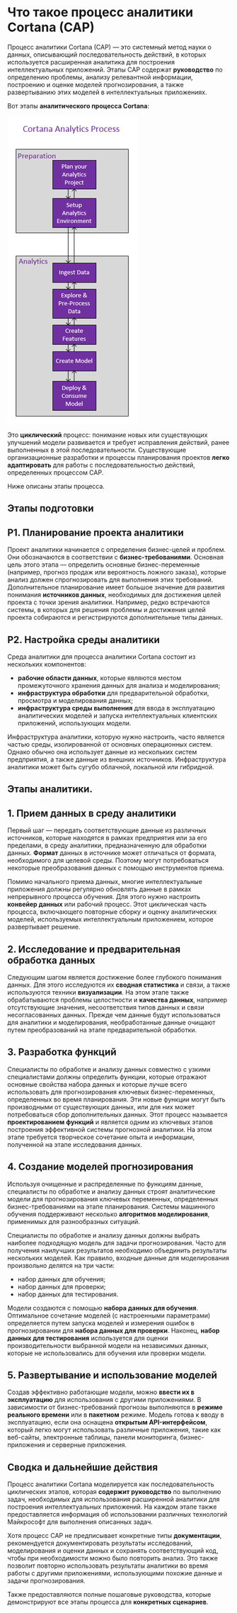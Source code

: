 <properties 
	pageTitle="Что такое процесс аналитики Cortana (CAP) | Microsoft Azure" 
	description="Процесс аналитики Cortana (CAP) — это системный метод в рамках науки о данных для построения интеллектуальных приложений, которые используют расширенную аналитику." 
	services="machine-learning" 
	documentationCenter="" 
	authors="bradsev"
	manager="paulettm" 
	editor="cgronlun" />

<tags 
	ms.service="machine-learning" 
	ms.workload="data-services" 
	ms.tgt_pltfrm="na" 
	ms.devlang="na" 
	ms.topic="article" 
	ms.date="10/05/2015" 
	ms.author="bradsev;gopitk" />


# Что такое процесс аналитики Cortana (CAP)

Процесс аналитики Cortana (CAP) — это системный метод науки о данных, описывающий последовательность действий, в которых используется расширенная аналитика для построения интеллектуальных приложений. Этапы CAP содержат **руководство** по определению проблемы, анализу релевантной информации, построению и оценке моделей прогнозирования, а также развертыванию этих моделей в интеллектуальных приложениях.

Вот этапы **аналитического процесса Cortana**:

![Рабочий процесс CAP](./media/machine-learning-data-science-the-cortana-analytics-process/CAP-workflow.png)

Это **циклический** процесс: понимание новых или существующих улучшений модели развивается и требует исправления действий, ранее выполненных в этой последовательности. Существующие организационные разработки и процессы планирования проектов **легко адаптировать** для работы с последовательностью действий, определенных процессом CAP.

Ниже описаны этапы процесса.

## Этапы подготовки 

## P1. Планирование проекта аналитики 

Проект аналитики начинается с определения бизнес-целей и проблем. Они обозначаются в соответствии с **бизнес-требованиями**. Основная цель этого этапа — определить основные бизнес-переменные (например, прогноз продаж или вероятность ложного заказа), которые анализ должен спрогнозировать для выполнения этих требований. Дополнительное планирование имеет большое значение для развития понимания **источников данных**, необходимых для достижения целей проекта с точки зрения аналитики. Например, редко встречаются системы, в которых для решения проблемы и достижения целей проекта собираются и регистрируются дополнительные типы данных.

## P2. Настройка среды аналитики 

Среда аналитики для процесса аналитики Cortana состоит из нескольких компонентов:

- **рабочие области данных**, которые являются местом промежуточного хранения данных для анализа и моделирования; 
- **инфраструктура обработки** для предварительной обработки, просмотра и моделирования данных;
- **инфраструктура среды выполнения** для ввода в эксплуатацию аналитических моделей и запуска интеллектуальных клиентских приложений, использующих модели.  

Инфраструктура аналитики, которую нужно настроить, часто является частью среды, изолированной от основных операционных систем. Однако обычно она использует данные из нескольких систем предприятия, а также данные из внешних источников. Инфраструктура аналитики может быть сугубо облачной, локальной или гибридной.

## Этапы аналитики.  

## 1\. Прием данных в среду аналитики 

Первый шаг — передать соответствующие данные из различных источников, которые находятся в рамках предприятия или за его пределами, в среду аналитики, предназначенную для обработки данных. **Формат** данных в источнике может отличаться от формата, необходимого для целевой среды. Поэтому могут потребоваться некоторые преобразования данных с помощью инструментов приема.

Помимо начального приема данных, многие интеллектуальные приложения должны регулярно обновлять данные в рамках непрерывного процесса обучения. Для этого нужно настроить **конвейер данных** или рабочий процесс. Этот циклическая часть процесса, включающего повторные сборку и оценку аналитических моделей, используемых интеллектуальным приложением, которое развертывает решение.


## 2\. Исследование и предварительная обработка данных 

Следующим шагом является достижение более глубокого понимания данных. Для этого исследуются их **сводная статистика** и связи, а также используются техники **визуализации**. На этом этапе также обрабатываются проблемы целостности и **качества данных**, например отсутствующие значения, несоответствия типов данных и связи несогласованных данных. Прежде чем данные будут использоваться для аналитики и моделирования, необработанные данные очищают путем преобразований на этапе предварительной обработки.


## 3\. Разработка функций 

Специалисты по обработке и анализу данных совместно с узкими специалистами должны определить функции, которые отражают основные свойства набора данных и которые лучше всего использовать для прогнозирования ключевых бизнес-переменных, определенных во время планирования. Эти новые функции могут быть производными от существующих данных, или для них может потребоваться сбор дополнительных данных. Этот процесс называется **проектированием функций** и является одним из ключевых этапов построения эффективной системы прогнозной аналитики. На этом этапе требуется творческое сочетание опыта и информации, полученной на этапе исследования данных.


## 4\. Создание моделей прогнозирования 

Используя очищенные и распределенные по функциям данные, специалисты по обработке и анализу данных строят аналитические модели для прогнозирования ключевых переменных, определенных бизнес-требованиями на этапе планирования. Системы машинного обучения поддерживают несколько **алгоритмов моделирования**, применимых для разнообразных ситуаций.

Специалисты по обработке и анализу данных должны выбрать наиболее подходящую модель для задачи прогнозирования. Часто для получения наилучших результатов необходимо объединить результаты нескольких моделей. Как правило, входные данные для моделирования произвольно делятся на три части:

- набор данных для обучения; 
- набор данных для проверки; 
- набор данных для тестирования. 

Модели создаются с помощью **набора данных для обучения**. Оптимальное сочетание моделей (с настроенными параметрами) определяется путем запуска моделей и измерения ошибок в прогнозировании для **набора данных для проверки**. Наконец, **набор данных для тестирования** используется для оценки производительности выбранной модели на независимых данных, которые не использовались для обучения или проверки модели.


## 5\. Развертывание и использование моделей 

Создав эффективно работающие модели, можно **ввести их в эксплуатацию** для использования с другими приложениями. В зависимости от бизнес-требований прогнозы выполняются в **режиме реального времени** или в **пакетном** режиме. Модель готова к вводу в эксплуатацию, если она оснащена **открытым API-интерфейсом**, который легко могут использовать различные приложения, такие как веб-сайты, электронные таблицы, панели мониторинга, бизнес-приложения и серверные приложения.

## Сводка и дальнейшие действия

Процесс аналитики Cortana моделируется как последовательность циклических этапов, которая **содержит руководство** по выполнению задач, необходимых для использования расширенной аналитики для построения интеллектуальных приложений. На каждом этапе также предоставляется информация об использовании различных технологий Майкрософт для выполнения описанных задач.

Хотя процесс CAP не предписывает конкретные типы **документации**, рекомендуется документировать результаты исследований, моделирования и оценки данных и сохранять соответствующий код, чтобы при необходимости можно было повторить анализ. Это также позволит повторно использовать результаты аналитики во время работы с другими приложениями, использующими похожие данные и задачи прогнозирования.

Также предоставляются полные пошаговые руководства, которые демонстрируют все этапы процесса для **конкретных сценариев**.

 

<!---HONumber=Oct15_HO2-->